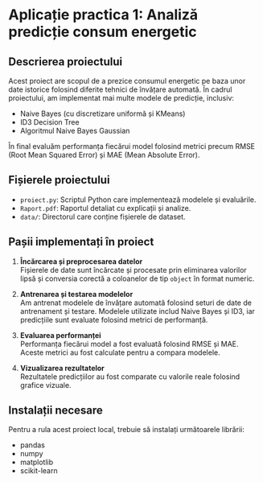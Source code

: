 
# Aplicație practica 1: Analiză predicție consum energetic

## Descrierea proiectului
Acest proiect are scopul de a prezice consumul energetic pe baza unor date istorice folosind diferite tehnici de învățare automată. În cadrul proiectului, am implementat mai multe modele de predicție, inclusiv:
- Naive Bayes (cu discretizare uniformă și KMeans)
- ID3 Decision Tree
- Algoritmul Naive Bayes Gaussian

În final evaluăm performanța fiecărui model folosind metrici precum RMSE (Root Mean Squared Error) și MAE (Mean Absolute Error).

## Fișierele proiectului
- `proiect.py`: Scriptul Python care implementează modelele și evaluările.
- `Raport.pdf`: Raportul detaliat cu explicații și analize.
- `data/`: Directorul care conține fișierele de dataset.

## Pașii implementați în proiect
1. **Încărcarea și preprocesarea datelor**  
   Fișierele de date sunt încărcate și procesate prin eliminarea valorilor lipsă și conversia corectă a coloanelor de tip `object` în format numeric.

2. **Antrenarea și testarea modelelor**  
   Am antrenat modelele de învățare automată folosind seturi de date de antrenament și testare. Modelele utilizate includ Naive Bayes și ID3, iar predicțiile sunt evaluate folosind metrici de performanță.

3. **Evaluarea performanței**  
   Performanța fiecărui model a fost evaluată folosind RMSE și MAE. Aceste metrici au fost calculate pentru a compara modelele.

4. **Vizualizarea rezultatelor**  
   Rezultatele predicțiilor au fost comparate cu valorile reale folosind grafice vizuale.

## Instalații necesare
Pentru a rula acest proiect local, trebuie să instalați următoarele librării:
- pandas
- numpy
- matplotlib
- scikit-learn


